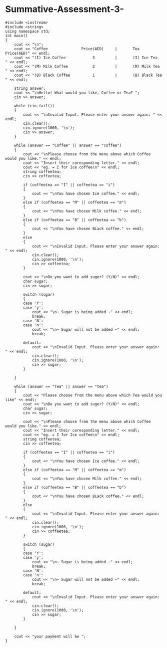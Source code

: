 # Summative-Assessment-3-

	#include <iostream>
	#include <string>
	using namespace std;
	int main()
	{
		cout << "\n";
		cout << "Coffee               Price(AED)     |       Tea               Price(AED)" << endl; 
		cout << "(I) Ice Coffee            3         |       (I) Ice Tea                     " << endl;
		cout << "(M) Milk Coffee           2         |       (M) Milk Tea                    " << endl;
		cout << "(B) Black Coffee          1         |       (B) Black Tea                   " << endl;

		string answer;
		cout << "\nHello! What would you like, Coffee or Tea? "; 
		cin >> answer;

		while (cin.fail())
		{
			cout << "\nInvalid Input. Please enter your answer again: " << endl;
			cin.clear();
			cin.ignore(1000, '\n');
			cin >> answer;
		}

		while (answer == "Coffee" || answer == "coffee")
		{
			cout << "\nPlease choose from the menu above which Coffee would you like." << endl;
			cout << "Insert their coresponding letter." << endl;
			cout << "eg. = I for Ice coffee\n" << endl;
			string coffeetea;
			cin >> coffeetea;

			if (coffeetea == "I" || coffeetea == "i")
			{
				cout << "\nYou have chosen Ice coffee." << endl;
			}
			else if (coffeetea == "M" || coffeetea == "m")
			{
				cout << "\nYou have chosen Milk coffee." << endl;
			}
			else if (coffeetea == "B" || coffeetea == "b")
			{
				cout << "\nYou have chosen BLack coffee." << endl;
			}
			else
			{
				cout << "\nInvalid Input. Please enter your answer again: " << endl;
				cin.clear();
				cin.ignore(1000, '\n');
				cin >> coffeetea;
			}

			cout << "\nDo you want to add suger? (Y/N)" << endl;
			char sugar;
			cin >> sugar;

			switch (sugar)
			{
			case 'Y':
			case 'y':
				cout << "\n~ Sugar is being added ~" << endl;
				break;
			case 'N':
			case 'n':
				cout << "\n~ Sugar will not be added ~" << endl;
				break;

			default:
				cout << "\nInvalid Input. Please enter your answer again: " << endl;
				cin.clear();
				cin.ignore(1000, '\n');
				cin >> sugar;
			}

		}

		while (answer == "Tea" || answer == "tea")
		{
			cout << "Please choose from the menu above which Tea would you like" << endl;
			cout << "\nDo you want to add suger? (Y/N)" << endl;
			char sugar;
			cin >> sugar;

			cout << "\nPlease choose from the menu above which Coffee would you like." << endl;
			cout << "Insert their coresponding letter." << endl;
			cout << "eg. = I for Ice coffee\n" << endl;
			string coffeetea;
			cin >> coffeetea;

			if (coffeetea == "I" || coffeetea == "i")
			{
				cout << "\nYou have chosen Ice coffee." << endl;
			}
			else if (coffeetea == "M" || coffeetea == "m")
			{
				cout << "\nYou have chosen Milk coffee." << endl;
			}
			else if (coffeetea == "B" || coffeetea == "b")
			{
				cout << "\nYou have chosen BLack coffee." << endl;
			}
			else
			{
				cout << "\nInvalid Input. Please enter your answer again: " << endl;
				cin.clear();
				cin.ignore(1000, '\n');
				cin >> coffeetea;
			}

			switch (sugar)
			{
			case 'Y':
			case 'y':
				cout << "\n~ Sugar is being added ~" << endl;
				break;
			case 'N':
			case 'n':
				cout << "\n~ Sugar will not be added ~" << endl;
				break;

			default:
				cout << "\nInvalid Input. Please enter your answer again: " << endl;
				cin.clear();
				cin.ignore(1000, '\n');
				cin >> sugar;
			}

		}

		cout << "your payment will be ";
	}



















